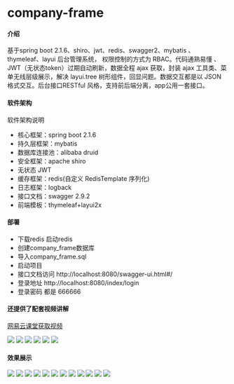 # company-frame

#### 介绍
基于spring boot 2.1.6、shiro、jwt、redis、swagger2、mybatis 、thymeleaf、layui 后台管理系统， 权限控制的方式为 RBAC。代码通熟易懂 、JWT（无状态token）过期自动刷新，数据全程 ajax 获取，封装 ajax 工具类、菜单无线层级展示，解决 layui.tree 树形组件，回显问题。数据交互都是以 JSON 格式交互。后台接口RESTful 风格，支持前后端分离，app公用一套接口。 

#### 软件架构
软件架构说明
* 核心框架：spring boot 2.1.6
* 持久层框架：mybatis
* 数据库连接池：alibaba druid
* 安全框架：apache shiro
* 无状态 JWT
* 缓存框架：redis(自定义 RedisTemplate 序列化)
* 日志框架：logback
* 接口文档：swagger 2.9.2
* 前端模板：thymeleaf+layui2x

#### **部署**

- 下载redis 启动redis
- 创建company_frame数据库
- 导入company_frame.sql
- 启动项目
- 接口文档访问 http://localhost:8080/swagger-ui.html#/
- 登录地址 http://localhost:8080/index/login
- 登录密码 都是 666666


####  还提供了配套视频讲解

[网易云课堂获取视频](https://study.163.com/course/introduction.htm?share=2&shareId=480000002172852&courseId=1209674835&_trace_c_p_k2_=69ae6b3d440249759ad085487f89f73a)

![](https://gitee.com/yingxue985/company-frame/raw/master/src/main/resources/static/images/class/23.jpg) 
![](https://gitee.com/yingxue985/company-frame/raw/master/src/main/resources/static/images/class/20.jpg) 
![](https://gitee.com/yingxue985/company-frame/raw/master/src/main/resources/static/images/class/15.jpg) 
![](https://gitee.com/yingxue985/company-frame/raw/master/src/main/resources/static/images/class/21.jpg) 
![](https://gitee.com/yingxue985/company-frame/raw/master/src/main/resources/static/images/class/22.jpg) 
![](https://gitee.com/yingxue985/company-frame/raw/master/src/main/resources/static/images/class/24jpg)
#### 效果展示

![](https://gitee.com/yingxue985/company-frame/raw/master/src/main/resources/static/images/class/1.JPG) 
![](https://gitee.com/yingxue985/company-frame/raw/master/src/main/resources/static/images/class/2.JPG)
![](https://gitee.com/yingxue985/company-frame/raw/master/src/main/resources/static/images/class/.JPG) 
![](https://gitee.com/yingxue985/company-frame/raw/master/src/main/resources/static/images/class/4.JPG) 
![](https://gitee.com/yingxue985/company-frame/raw/master/src/main/resources/static/images/class/5.JPG) 
![](https://gitee.com/yingxue985/company-frame/raw/master/src/main/resources/static/images/class/6.JPG) 
![](https://gitee.com/yingxue985/company-frame/raw/master/src/main/resources/static/images/class/7.JPG) 
![](https://gitee.com/yingxue985/company-frame/raw/master/src/main/resources/static/images/class/8.JPG) 
![](https://gitee.com/yingxue985/company-frame/raw/master/src/main/resources/static/images/class/9.JPG) 
![](https://gitee.com/yingxue985/company-frame/raw/master/src/main/resources/static/images/class/10.JPG) 
![](https://gitee.com/yingxue985/company-frame/raw/master/src/main/resources/static/images/class/11.JPG) 
![](https://gitee.com/yingxue985/company-frame/raw/master/src/main/resources/static/images/class/12.JPG)  




